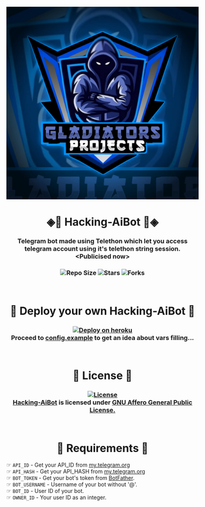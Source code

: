 <p align="center">
  <img src="hackingaibot/resources/Gladiators.jpeg" alt="Logo">
</p>
<h1 align="center"> 
   ◈💠 Hacking-AiBot 💠◈
</h1>
<h3 align="center"> 
Telegram bot made using Telethon which let you access telegram account using it's telethon string session.<br>&lt;Publicised now>
</h3>

<h3 align="center">
   <img src="https://img.shields.io/github/repo-size/Gladiators-Projects/Hacking-AiBot?style=for-the-badge&logo=appveyor" alt="Repo Size">
   <img src="https://img.shields.io/github/stars/Gladiators-Projects/Hacking-AiBot?style=for-the-badge&logo=appveyor" alt="Stars">
   <img src="https://img.shields.io/github/forks/Gladiators-Projects/Hacking-AiBot?style=for-the-badge&logo=appveyor" alt="Forks">
</h3><br>

<h1 align="center"> 
    👾 Deploy your own Hacking-AiBot 👾
</h1>

<h3 align="center">
   <a href="https://heroku.com/deploy?template=https://github.com/Gladiators-Projects/Hacking-AiBot">
      <img src="https://www.herokucdn.com/deploy/button.svg" alt="Deploy on heroku">
   </a><br>
   Proceed to <a href="https://github.com/Gladiators-Projects/Hacking-AiBot/blob/main/config.example">config.example</a> to get an idea about vars filling...
</h3><br>

<h1 align="center"> 
    📃 License 📃
</h1>
<h3 align="center">
  <a href="https://github.com/Gladiators-Projects/Hacking-AiBot"><img src="https://www.gnu.org/graphics/gplv3-or-later.png" alt="License"></a><br>
  <a href="https://github.com/Gladiators-Projects/Hacking-AiBot">Hacking-AiBot</a> is licensed under <a href = "https://www.gnu.org/licenses/gpl-3.0.html">GNU Affero General Public License.</a>
</h3><br>





<h1 align="center"> 
    📝 Requirements 📝
</h1>

☞ `API_ID` - Get your API_ID from <a href="https://my.telegram.org/">my.telegram.org</a><br>
☞ `API_HASH` - Get your API_HASH from <a href="https://my.telegram.org/">my.telegram.org</a><br>
☞ `BOT_TOKEN` - Get your bot's token from <a href="https://t.me/BotFather">BotFather</a>.<br>
☞ `BOT_USERNAME` - Username of your bot without '@'.<br>
☞ `BOT_ID` - User ID of your bot.<br>
☞ `OWNER_ID` - Your user ID as an integer.<br>
